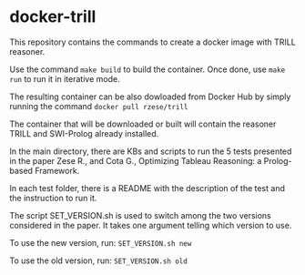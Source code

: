 # docker-trill
This repository contains the commands to create a docker image with TRILL reasoner. 

Use the command `make build` to build the container. Once done, use `make run` to run it in iterative mode.

The resulting container can be also dowloaded from Docker Hub by simply running the command
`docker pull rzese/trill`

The container that will be downloaded or built will contain the reasoner TRILL and SWI-Prolog already installed.

In the main directory, there are KBs and scripts to run the 5 tests presented in the paper
Zese R., and Cota G., Optimizing Tableau Reasoning: a Prolog-based Framework.

In each test folder, there is a README with the description of the test and the instruction to run it.

The script SET_VERSION.sh is used to switch among the two versions considered in the paper.
It takes one argument telling which version to use.

To use the new version, run:
`SET_VERSION.sh new`

To use the old version, run:
`SET_VERSION.sh old`

